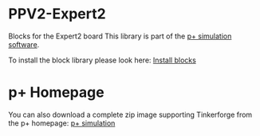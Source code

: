 # PPV2-Expert2

Blocks for the Expert2 board
This library is part of the [p+ simulation software](https://github.com/Mynogs/PPV2-Simulation-System).

To install the block library please look here: [Install blocks](https://github.com/Mynogs/PPV2-Simulation-System/blob/master/README.md#install-blocks)

# p+ Homepage

You can also download a complete zip image supporting Tinkerforge from the p+ homepage: [p+ simulation](https://www.pplus-simulation.de/produkte)

